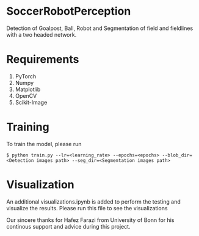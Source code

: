# SoccerRobotPerception 
Detection of Goalpost, Ball, Robot and Segmentation of field and fieldlines with a two headed network.

# Requirements
1. PyTorch
2. Numpy
3. Matplotlib
4. OpenCV
5. Scikit-Image

# Training

To train the model, please run

```
$ python train.py --lr=<learning_rate> --epochs=<epochs> --blob_dir=<Detection images path> --seg_dir=<Segmentation images path>
```

# Visualization

An additional visualizations.ipynb is added to perform the testing and visualize the results. Please run this file to see the visualizations


Our sincere thanks for Hafez Farazi from University of Bonn for his continous support and advice during this project.
